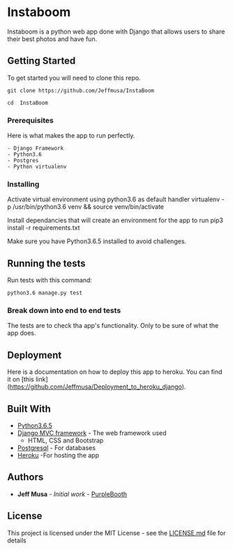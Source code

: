 #  Instaboom

Instaboom is a python web app done with Django that allows users to share their best photos and have fun.

## Getting Started
To get  started you will need to clone this repo.
```
git clone https://github.com/Jeffmusa/InstaBoom

cd  InstaBoom
```

### Prerequisites

Here is what makes the app to run perfectly.

```
- Django Framework
- Python3.6
- Postgres
- Python virtualenv
```

### Installing

Activate virtual environment using python3.6 as default handler virtualenv -p /usr/bin/python3.6 venv && source venv/bin/activate

Install dependancies that will create an environment for the app to run pip3 install -r requirements.txt



Make sure you have Python3.6.5 installed to avoid challenges.

## Running the tests

Run tests with this command:
```
python3.6 manage.py test
```


### Break down into end to end tests

The tests are to check tha app's functionality.
Only to be sure of what the app does.


## Deployment

Here is a documentation on how to deploy this app to heroku.
You can find it on [this link] (https://github.com/Jeffmusa/Deployment_to_heroku_django).

## Built With

* [Python3.6.5](https://docs.python.org/3/)
* [Django MVC framework](https://docs.djangoproject.com/en/2.1/) - The web framework used
    - HTML, CSS and Bootstrap
* [Postgresql](https://www.postgresql.org/docs/) - For databases
* [Heroku](https://dashboard.heroku.com) -For hosting the app



## Authors

* **Jeff Musa** - *Initial work* - [PurpleBooth](https://github.com/PurpleBooth)



## License

This project is licensed under the MIT License - see the [LICENSE.md](LICENSE.md) file for details


